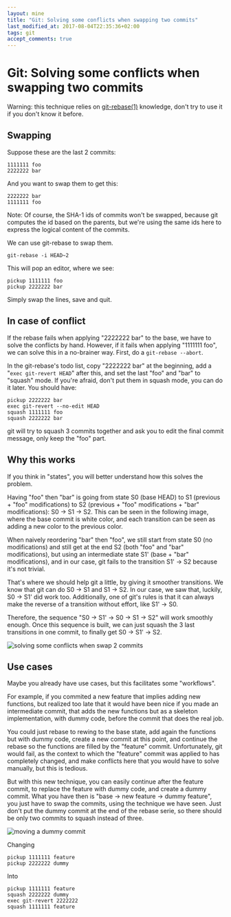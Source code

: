 ```yaml
---
layout: mine
title: "Git: Solving some conflicts when swapping two commits"
last_modified_at: 2017-08-04T22:35:36+02:00
tags: git
accept_comments: true
---
```


# Git: Solving some conflicts when swapping two commits

Warning: this technique relies on [git-rebase(1)](https://www.kernel.org/pub/software/scm/git/docs/git-rebase.html) knowledge, don't try to use it if you don't know it before.

## Swapping

Suppose these are the last 2 commits:

	1111111 foo
	2222222 bar

And you want to swap them to get this:

	2222222 bar
	1111111 foo

Note: Of course, the SHA-1 ids of commits won't be swapped, because git computes the id based on the parents, but we're using the same ids here to express the logical content of the commits.

We can use git-rebase to swap them.

	git-rebase -i HEAD~2

This will pop an editor, where we see:

	pickup 1111111 foo
	pickup 2222222 bar

Simply swap the lines, save and quit.

## In case of conflict

If the rebase fails when applying "2222222 bar" to the base, we have to solve the conflicts by hand. However, if it fails when applying "1111111 foo", we can solve this in a no-brainer way. First, do a `git-rebase --abort`.

In the git-rebase's todo list, copy "2222222 bar" at the beginning, add a "`exec git-revert HEAD`" after this, and set the last "foo" and "bar" to "squash" mode. If you're afraid, don't put them in squash mode, you can do it later. You should have:

	pickup 2222222 bar
	exec git-revert --no-edit HEAD
	squash 1111111 foo
	squash 2222222 bar

git will try to squash 3 commits together and ask you to edit the final commit message, only keep the "foo" part.

## Why this works

If you think in "states", you will better understand how this solves the problem.

Having "foo" then "bar" is going from state S0 (base HEAD) to S1 (previous + "foo" modifications) to S2 (previous + "foo" modifications + "bar" modifications): S0 -> S1 -> S2.
This can be seen in the following image, where the base commit is white color, and each transition can be seen as adding a new color to the previous color.

When naively reordering "bar" then "foo", we still start from state S0 (no modifications) and still get at the end S2 (both "foo" and "bar" modifications), but using an intermediate state S1' (base + "bar" modifications), and in our case, git fails to the transition S1' -> S2 because it's not trivial.

That's where we should help git a little, by giving it smoother transitions. We know that git can do S0 -> S1 and S1 -> S2. In our case, we saw that, luckily, S0 -> S1' did work too. Additionally, one of git's rules is that it can always make the reverse of a transition without effort, like S1' -> S0.

Therefore, the sequence "S0 -> S1' -> S0 -> S1 -> S2" will work smoothly enough. Once this sequence is built, we can just squash the 3 last transitions in one commit, to finally get S0 -> S1' -> S2.

![solving some conflicts when swap 2 commits](git-swap.png)

## Use cases

Maybe you already have use cases, but this facilitates some "workflows".

For example, if you commited a new feature that implies adding new functions, but realized too late that it would have been nice if you made an intermediate commit, that adds the new functions but as a skeleton implementation, with dummy code, before the commit that does the real job.

You could just rebase to rewing to the base state, add again the functions but with dummy code, create a new commit at this point, and continue the rebase so the functions are filled by the "feature" commit. Unfortunately, git would fail, as the context to which the "feature" commit was applied to has completely changed, and make conflicts here that you would have to solve manually, but this is tedious.

But with this new technique, you can easily continue after the feature commit, to replace the feature with dummy code, and create a dummy commit. What you have then is "base -> new feature -> dummy feature", you just have to swap the commits, using the technique we have seen. Just don't put the dummy commit at the end of the rebase serie, so there should be only two commits to squash instead of three.

![moving a dummy commit](git-dummy.png)

Changing

	pickup 1111111 feature
	pickup 2222222 dummy

Into

	pickup 1111111 feature
	squash 2222222 dummy
	exec git-revert 2222222
	squash 1111111 feature

